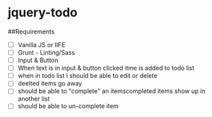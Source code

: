 # jquery-todo

##Requirements
- [ ] Vanilla JS or IIFE
- [ ] Grunt - Linting/Sass
- [ ] Input & Button
- [ ] When text is in input & button clicked itme is added to todo list
- [ ] when in todo list I should be able to edit or delete
- [ ] deelted items go away
- [ ] should be able to "complete" an itemscompleted items show up in another list
- [ ] should be able to un-complete item
